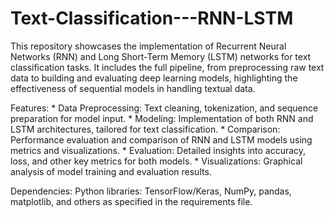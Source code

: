 # Text-Classification---RNN-LSTM
This repository showcases the implementation of Recurrent Neural Networks (RNN) and Long Short-Term Memory (LSTM) networks for text classification tasks. It includes the full pipeline, from preprocessing raw text data to building and evaluating deep learning models, highlighting the effectiveness of sequential models in handling textual data.

Features:
    * Data Preprocessing: Text cleaning, tokenization, and sequence preparation for model input.
    * Modeling: Implementation of both RNN and LSTM architectures, tailored for text classification.
    * Comparison: Performance evaluation and comparison of RNN and LSTM models using metrics and visualizations.
    * Evaluation: Detailed insights into accuracy, loss, and other key metrics for both models.
    * Visualizations: Graphical analysis of model training and evaluation results.

Dependencies:
    Python libraries: TensorFlow/Keras, NumPy, pandas, matplotlib, and others as specified in the requirements file.
